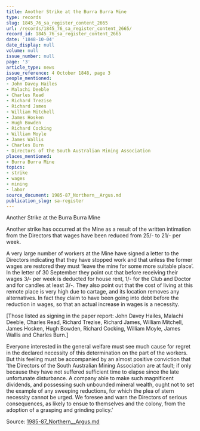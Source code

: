 ```yaml
---
title: Another Strike at the Burra Burra Mine
type: records
slug: 1845_76_sa_register_content_2665
url: /records/1845_76_sa_register_content_2665/
record_id: 1845_76_sa_register_content_2665
date: '1848-10-04'
date_display: null
volume: null
issue_number: null
page: '3'
article_type: news
issue_reference: 4 October 1848, page 3
people_mentioned:
- John Davey Hailes
- Malachi Deeble
- Charles Read
- Richard Trezise
- Richard James
- William Mitchell
- James Hosken
- Hugh Bowden
- Richard Cocking
- William Moyle
- James Wallis
- Charles Burn
- Directors of the South Australian Mining Association
places_mentioned:
- Burra Burra Mine
topics:
- strike
- wages
- mining
- labor
source_document: 1985-87_Northern__Argus.md
publication_slug: sa-register
---
```


Another Strike at the Burra Burra Mine

Another strike has occurred at the Mine as a result of the written intimation from the Directors that wages have been reduced from 25/- to 21/- per week.

A very large number of workers at the Mine have signed a letter to the Directors indicating that they have stopped work and that unless the former wages are restored they must ‘leave the mine for some more suitable place’.  In the letter of 30 September they point out that before receiving their wages 3/- per week is deducted for house rent, 1/- for the Club and Doctor and for candles at least 3/-.  They also point out that the cost of living at this remote place is very high due to cartage, and its location removes any alternatives.  In fact they claim to have been going into debt before the reduction in wages, so that an actual increase in wages is a necessity.

[Those listed as signing in the paper report: John Davey Hailes, Malachi Deeble, Charles Read, Richard Trezise, Richard James, William Mitchell, James Hosken, Hugh Bowden, Richard Cocking, William Moyle, James Wallis and Charles Burn.]

Everyone interested in the general welfare must see much cause for regret in the declared necessity of this determination on the part of the workers.  But this feeling must be accompanied by an almost positive conviction that ‘the Directors of the South Australian Mining Association are at fault; if only because they have not suffered sufficient time to elapse since the late unfortunate disturbance.  A company able to make such magnificent dividends, and possessing such unbounded mineral wealth, ought not to set the example of any sweeping reductions, for which the plea of stern necessity cannot be urged.  We foresee and warn the Directors of serious consequences, as likely to ensue to themselves and the colony, from the adoption of a grasping and grinding policy.’

Source: [1985-87_Northern__Argus.md](/downloads/markdown/1985-87_Northern__Argus.md)
